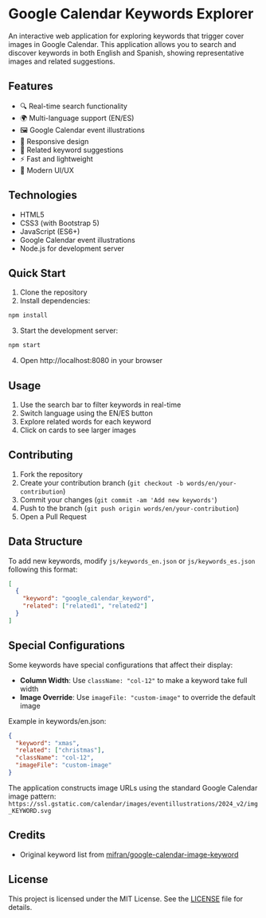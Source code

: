 # Google Calendar Keywords Explorer

An interactive web application for exploring keywords that trigger cover images in Google Calendar. This application allows you to search and discover keywords in both English and Spanish, showing representative images and related suggestions.

## Features

- 🔍 Real-time search functionality
- 🌍 Multi-language support (EN/ES)
- 🖼️ Google Calendar event illustrations
- 📱 Responsive design
- 🔄 Related keyword suggestions
- ⚡ Fast and lightweight
- 🎨 Modern UI/UX

## Technologies

- HTML5
- CSS3 (with Bootstrap 5)
- JavaScript (ES6+)
- Google Calendar event illustrations
- Node.js for development server

## Quick Start

1. Clone the repository
2. Install dependencies:
```bash
npm install
```
3. Start the development server:
```bash
npm start
```
4. Open http://localhost:8080 in your browser

## Usage

1. Use the search bar to filter keywords in real-time
2. Switch language using the EN/ES button
3. Explore related words for each keyword
4. Click on cards to see larger images

## Contributing

1. Fork the repository
2. Create your contribution branch (`git checkout -b words/en/your-contribution`)
3. Commit your changes (`git commit -am 'Add new keywords'`)
4. Push to the branch (`git push origin words/en/your-contribution`)
5. Open a Pull Request


## Data Structure

To add new keywords, modify `js/keywords_en.json` or `js/keywords_es.json` following this format:

```json
[
  {
    "keyword": "google_calendar_keyword",
    "related": ["related1", "related2"]
  }
]
```

## Special Configurations

Some keywords have special configurations that affect their display:

- **Column Width**: Use `className: "col-12"` to make a keyword take full width
- **Image Override**: Use `imageFile: "custom-image"` to override the default image

Example in keywords/en.json:
```json
{
  "keyword": "xmas",
  "related": ["christmas"],
  "className": "col-12",
  "imageFile": "custom-image"
}
```

The application constructs image URLs using the standard Google Calendar image pattern:
`https://ssl.gstatic.com/calendar/images/eventillustrations/2024_v2/img_KEYWORD.svg`

## Credits

- Original keyword list from [mifran/google-calendar-image-keyword](https://github.com/mifran/google-calendar-image-keyword)

## License

This project is licensed under the MIT License. See the [LICENSE](./LICENSE) file for details.
